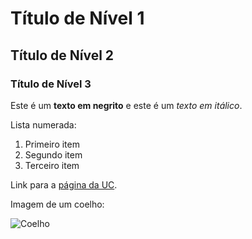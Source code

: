 # Título de Nível 1

## Título de Nível 2

### Título de Nível 3

Este é um **texto em negrito** e este é um *texto em itálico*.

Lista numerada:

1. Primeiro item
2. Segundo item
3. Terceiro item

Link para a [página da UC](http://www.uc.pt).

Imagem de um coelho:

![Coelho](http://exemplo.com/coelho.jpg)
